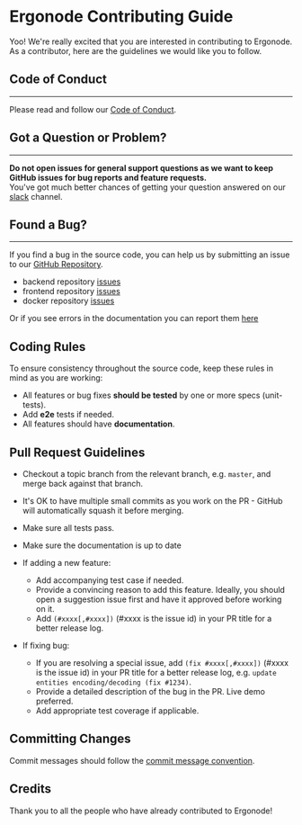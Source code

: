 # Ergonode Contributing Guide

Yoo! We're really excited that you are interested in contributing to Ergonode. <br>
As a contributor, here are the guidelines we would like you to follow.

## Code of Conduct
---
Please read and follow our [Code of Conduct][coc].


## Got a Question or Problem?
---

**Do not open issues for general support questions as we want to keep GitHub issues for bug reports and feature requests.**<br>
You've got much better chances of getting your question answered on our [slack][slack] channel.

## Found a Bug?
---

If you find a bug in the source code, you can help us by submitting an issue to our [GitHub Repository][github].

- backend repository [issues][be-submit-issue]
- frontend repository [issues][fe-submit-issue]
- docker repository [issues][do-submit-issue]

Or if you see errors in the documentation you can report them [here][doc-submit-issue]

## Coding Rules

To ensure consistency throughout the source code, keep these rules in mind as you are working:

* All features or bug fixes **should be tested** by one or more specs (unit-tests).
* Add **e2e** tests if needed.
* All features should have **documentation**.

## Pull Request Guidelines

- Checkout a topic branch from the relevant branch, e.g. `master`, and merge back against that branch.

- It's OK to have multiple small commits as you work on the PR - GitHub will automatically squash it before merging.

- Make sure all tests pass.

- Make sure the documentation is up to date

- If adding a new feature:
  - Add accompanying test case if needed.
  - Provide a convincing reason to add this feature. Ideally, you should open a suggestion issue first and have it approved before working on it.
  - Add `(#xxxx[,#xxxx])` (#xxxx is the issue id) in your PR title for a better release log.

- If fixing bug:
  - If you are resolving a special issue, add `(fix #xxxx[,#xxxx])` (#xxxx is the issue id) in your PR title for a better release log, e.g. `update entities encoding/decoding (fix #1234)`.
  - Provide a detailed description of the bug in the PR. Live demo preferred.
  - Add appropriate test coverage if applicable.

## Committing Changes

Commit messages should follow the [commit message convention][cc].

## Credits

Thank you to all the people who have already contributed to Ergonode!

[coc]: community/code_of_conduct.md
[cc]: community/commit_convention.md
[github]: https://github.com/ergonode
[be-submit-issue]: https://github.com/ergonode/backend/issues
[fe-submit-issue]: https://github.com/ergonode/frontend/issues
[do-submit-issue]: https://github.com/ergonode/docker/issues
[doc-submit-issue]: https://github.com/ergonode/docs/issues
[slack]: https://ergonode.slack.com/join/shared_invite/enQtOTA2ODY0ODMxNTI0LThlZGE2YWE0YzY4NzU1ODk3NWRmNTJiMGI2NmM5ZTgxYTk0MWRhMjM1Y2M4MjdjZjAxY2FkOWE1M2FhZmJkMDY
